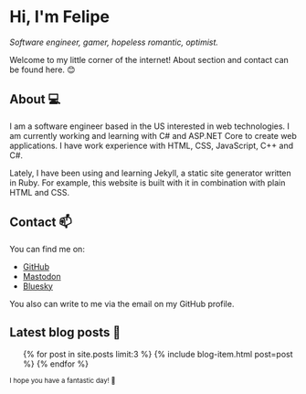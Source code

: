 ---
---
# Hi, I'm Felipe

*Software engineer, gamer, hopeless romantic, optimist.*

Welcome to my little corner of the internet! About section and contact can be found here. 😊

## About 💻

I am a software engineer based in the US interested in web technologies. I am currently working and learning with C# and ASP.NET Core to create web applications. I have work experience with HTML, CSS, JavaScript, C++ and C#.

Lately, I have been using and learning Jekyll, a static site generator written in Ruby. For example, this website is built with it in combination with plain HTML and CSS.

## Contact 📫

You can find me on:

- <a href="https://github.com/febog" rel="me" target="_blank">GitHub</a>
- <a href="https://hachyderm.io/@febog" rel="me" target="_blank">Mastodon</a>
- <a href="https://bsky.app/profile/febog.bsky.social" rel="me" target="_blank">Bluesky</a>

You also can write to me via the email on my GitHub profile.

## Latest blog posts 📝

<ul>
  {% for post in site.posts limit:3 %}
    {% include blog-item.html post=post %}
  {% endfor %}
</ul>

<small>I hope you have a fantastic day! 🥤</small>
